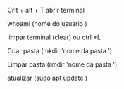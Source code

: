 Crlt + alt + T abrir terminal 

whoami (nome do usuario ) 

limpar terminal (clear) ou ctrl +L

Criar pasta  (mkdir 'nome da pasta ')

Limpar pasta (rmdir 'nome da pasta ')

atualizar (sudo apt update )
